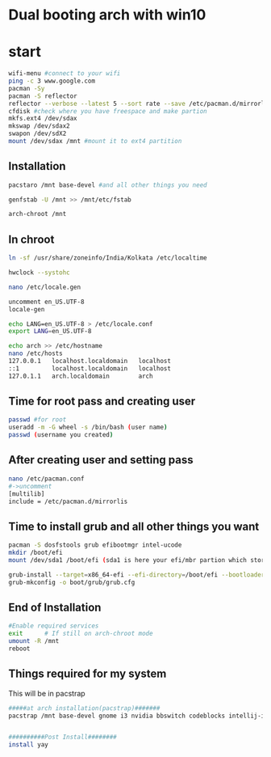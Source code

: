 # Dual booting arch with win10
# start

```bash
wifi-menu #connect to your wifi
ping -c 3 www.google.com
pacman -Sy 
pacman -S reflector
reflector --verbose --latest 5 --sort rate --save /etc/pacman.d/mirrorlist
cfdisk #check where you have freespace and make partion
mkfs.ext4 /dev/sdax
mkswap /dev/sdax2
swapon /dev/sdX2
mount /dev/sdax /mnt #mount it to ext4 partition
```

## Installation


```bash
pacstaro /mnt base-devel #and all other things you need

genfstab -U /mnt >> /mnt/etc/fstab
```



```bash
arch-chroot /mnt
```

## In chroot

```bash
ln -sf /usr/share/zoneinfo/India/Kolkata /etc/localtime

hwclock --systohc

nano /etc/locale.gen

uncomment en_US.UTF-8
locale-gen

echo LANG=en_US.UTF-8 > /etc/locale.conf
export LANG=en_US.UTF-8

echo arch >> /etc/hostname
nano /etc/hosts
127.0.0.1   localhost.localdomain   localhost 
::1         localhost.localdomain   localhost
127.0.1.1   arch.localdomain        arch 
```


## Time for root pass and creating user
```bash
passwd #for root
useradd -m -G wheel -s /bin/bash (user name)
passwd (username you created)
```
## After creating user and setting pass 
```bash
nano /etc/pacman.conf
#->uncomment 
[multilib]
include = /etc/pacman.d/mirrorlis
````
## Time to install grub and all other things you want
```bash
pacman -S dosfstools grub efibootmgr intel-ucode 
mkdir /boot/efi
mount /dev/sda1 /boot/efi (sda1 is here your efi/mbr partion which stores your bootloder)

grub-install --target=x86_64-efi --efi-directory=/boot/efi --bootloader-id=grub --recheck
grub-mkconfig -o boot/grub/grub.cfg
```
## End of Installation

```bash
#Enable required services
exit      # If still on arch-chroot mode
umount -R /mnt
reboot
```

## Things required for my system

This will be in pacstrap
```bash
#####at arch installation(pacstrap)#######
pacstrap /mnt base-devel gnome i3 nvidia bbswitch codeblocks intellij-idea-community-edition eclipse-jee rofi thunar networkmanager ntfs-3g lightdm lightdm-webkit2-greeter firefox chromium telegram-desktop git sudo network-manager-applet cpupower lib32-mesa xf86-video-intel acpi wpa_supplicant  dialog  xorg xorg-server-utils  xorg-xinit gnome-tweaks  	jre11-openjdk jdk11-openjdk 	openjdk11-doc gparted lxappearance feh neofetch polkit-gnome


##########Post Install########
install yay

```
